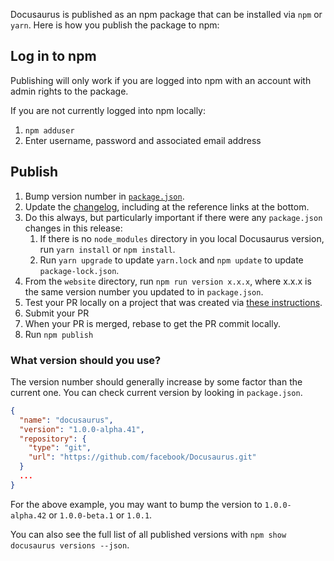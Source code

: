 Docusaurus is published as an npm package that can be installed via `npm` or `yarn`. Here is how you publish the package to npm:

## Log in to npm

Publishing will only work if you are logged into npm with an account with admin rights to the package.

If you are not currently logged into npm locally:

1. `npm adduser`
1. Enter username, password and associated email address

## Publish

1. Bump version number in [`package.json`](https://github.com/facebook/Docusaurus/blob/master/package.json).
1. Update the [changelog](https://github.com/facebook/Docusaurus/blob/master/CHANGELOG.md), including at the reference links at the bottom.
1. Do this always, but particularly important if there were any `package.json` changes in this release:
    1. If there is no `node_modules` directory in you local Docusaurus version, run `yarn install` or `npm install`.
    1. Run `yarn upgrade` to update `yarn.lock` and `npm update` to update `package-lock.json`.
1. From the `website` directory, run `npm run version x.x.x`, where x.x.x is the same version number you updated to in `package.json`.
1. Test your PR locally on a project that was created via [these instructions](https://github.com/facebook/Docusaurus/blob/master/admin/local-third-party-project-testing.md).
1. Submit your PR
1. When your PR is merged, rebase to get the PR commit locally.
1. Run `npm publish`

### What version should you use?

The version number should generally increase by some factor than the current one. You can check current version by looking in `package.json`.

```json
{
  "name": "docusaurus",
  "version": "1.0.0-alpha.41",
  "repository": {
    "type": "git",
    "url": "https://github.com/facebook/Docusaurus.git"
  }
  ...
}
```

For the above example, you may want to bump the version to `1.0.0-alpha.42` or `1.0.0-beta.1` or `1.0.1`.

You can also see the full list of all published versions with `npm show docusaurus versions --json`.
